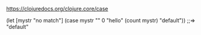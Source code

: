 https://clojuredocs.org/clojure.core/case

(let [mystr "no match"]
  (case mystr
        "" 0
        "hello" (count mystr)
        "default"))
;;=> "default"
